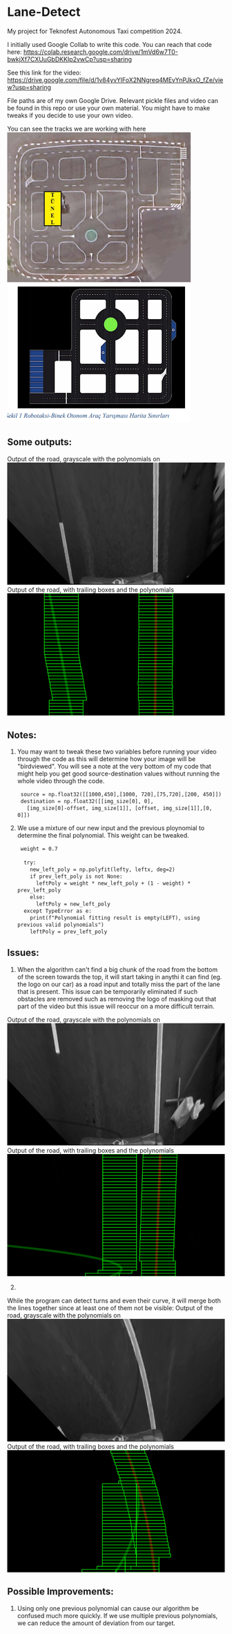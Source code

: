 # Lane-Detect
My project for Teknofest Autonomous Taxi competition 2024.

I initially used Google Collab to write this code. You can reach that code here: https://colab.research.google.com/drive/1mVd6w7T0-bwkjXf7CXUuGbDKKIp2vwCp?usp=sharing

See this link for the video: https://drive.google.com/file/d/1v84yvYlFoX2NNgreq4MEvYnPJkxO_fZe/view?usp=sharing

File paths are of my own Google Drive. Relevant pickle files and video can be found in this repo or use your own material. You might have to make tweaks if you decide to use your own video.

You can see the tracks we are working with here  
<img src="https://github.com/EylulTheFairy/Lane-Detect/blob/main/TracksIRL.png" width="425">
![Output of the road, with trailing boxes and the polynomials](Tracks.png)

## Some outputs:
Output of the road, grayscale with the polynomials on
![Output of the road , grayscale with the polynomials on](Output/1.png)
Output of the road, with trailing boxes and the polynomials
![Output of the road, with trailing boxes and the polynomials](Output/2.png)

## Notes:

1. You may want to tweak these two variables before running your video through the code as this will determine how your image will be "birdviewed". You will see a note at the very bottom of my code that might help you get good source-destination values without running the whole video through the code.
   ```
    source = np.float32([[1000,450],[1000, 720],[75,720],[200, 450]])
    destination = np.float32([[img_size[0], 0],
      [img_size[0]-offset, img_size[1]], [offset, img_size[1]],[0, 0]])
   ```
2. We use a mixture of our new input and the previous ploynomial to determine the final polynomial. This weight can be tweaked.
   ```
    weight = 0.7

     try:
       new_left_poly = np.polyfit(lefty, leftx, deg=2)
       if prev_left_poly is not None:
         leftPoly = weight * new_left_poly + (1 - weight) * prev_left_poly
       else:
         leftPoly = new_left_poly
     except TypeError as e:
       print(f"Polynomial fitting result is empty(LEFT), using previous valid polynomials")
       leftPoly = prev_left_poly
   ```


## Issues:  
  
1. When the algorithm can't find a big chunk of the road from the bottom of the screen towards the top, it will start taking in anythi it can find (eg. the logo on our car) as a road input and totally miss the part of the lane that is present. This issue can be temporarily eliminated if such obstacles are removed such as removing the logo of masking out that part of the video but this issue will reoccur on a more difficult terrain.

Output of the road, grayscale with the polynomials on
![Output of the road , grayscale with the polynomials on](Output/4.png)
Output of the road, with trailing boxes and the polynomials
![Output of the road, with trailing boxes and the polynomials](Output/3.png)


2. 
While the program can detect turns and even their curve, it will merge both the lines together since at least one of them not be visible:
Output of the road, grayscale with the polynomials on
![Output of the road , grayscale with the polynomials on](Output/5.png)
Output of the road, with trailing boxes and the polynomials
![Output of the road, with trailing boxes and the polynomials](Output/6.png)

## Possible Improvements:
1. Using only one previous polynomial can cause our algorithm be confused much more quickly. If we use multiple previous polynomials, we can reduce the amount of deviation from our target.
